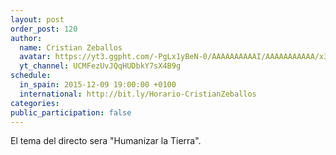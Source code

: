 ```yaml
---
layout: post
order_post: 120
author:
  name: Cristian Zeballos
  avatar: https://yt3.ggpht.com/-PgLx1yBeN-0/AAAAAAAAAAI/AAAAAAAAAAA/x3gJSJ_8-gQ/s88-c-k-no/photo.jpg
  yt_channel: UCMFezUvJQqHUDbkY7sX4B9g
schedule:
  in_spain: 2015-12-09 19:00:00 +0100
  international: http://bit.ly/Horario-CristianZeballos
categories:
public_participation: false
---
```

El tema del directo sera "Humanizar la Tierra".
